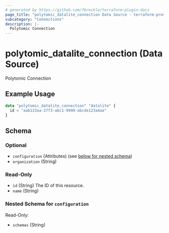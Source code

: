 ```yaml
---
# generated by https://github.com/fbreckle/terraform-plugin-docs
page_title: "polytomic_datalite_connection Data Source - terraform-provider-polytomic"
subcategory: "Connections"
description: |-
  Polytomic Connection
---
```


# polytomic_datalite_connection (Data Source)

Polytomic Connection

## Example Usage

```terraform
data "polytomic_datalite_connection" "datalite" {
  id = "aab123aa-27f3-abc1-9999-abcde123a4aa"
}
```

<!-- schema generated by tfplugindocs -->
## Schema

### Optional

- `configuration` (Attributes) (see [below for nested schema](#nestedatt--configuration))
- `organization` (String)

### Read-Only

- `id` (String) The ID of this resource.
- `name` (String)

<a id="nestedatt--configuration"></a>
### Nested Schema for `configuration`

Read-Only:

- `schemas` (String)


